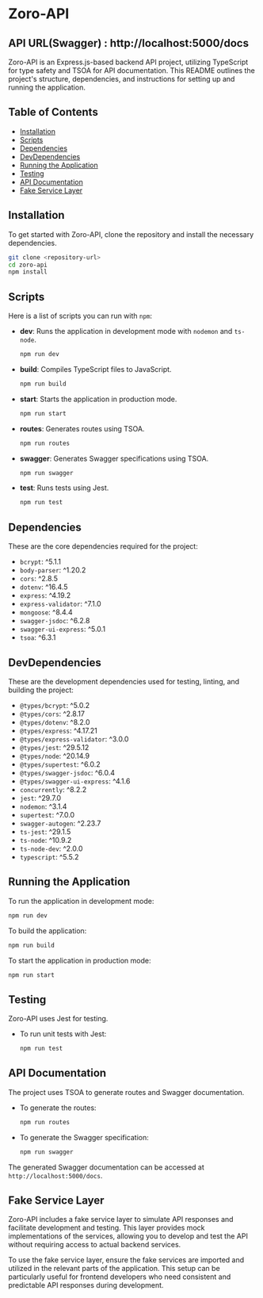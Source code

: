 # Zoro-API
## API URL(Swagger) : http://localhost:5000/docs

Zoro-API is an Express.js-based backend API project, utilizing TypeScript for type safety and TSOA for API documentation. This README outlines the project's structure, dependencies, and instructions for setting up and running the application.

## Table of Contents
- [Installation](#installation)
- [Scripts](#scripts)
- [Dependencies](#dependencies)
- [DevDependencies](#devdependencies)
- [Running the Application](#running-the-application)
- [Testing](#testing)
- [API Documentation](#api-documentation)
- [Fake Service Layer](#fake-service-layer)

## Installation

To get started with Zoro-API, clone the repository and install the necessary dependencies.

```bash
git clone <repository-url>
cd zoro-api
npm install
```

## Scripts

Here is a list of scripts you can run with `npm`:

- **dev**: Runs the application in development mode with `nodemon` and `ts-node`.
  ```bash
  npm run dev
  ```
- **build**: Compiles TypeScript files to JavaScript.
  ```bash
  npm run build
  ```
- **start**: Starts the application in production mode.
  ```bash
  npm run start
  ```
- **routes**: Generates routes using TSOA.
  ```bash
  npm run routes
  ```
- **swagger**: Generates Swagger specifications using TSOA.
  ```bash
  npm run swagger
  ```
- **test**: Runs tests using Jest.
  ```bash
  npm run test
  ```

## Dependencies

These are the core dependencies required for the project:

- `bcrypt`: ^5.1.1
- `body-parser`: ^1.20.2
- `cors`: ^2.8.5
- `dotenv`: ^16.4.5
- `express`: ^4.19.2
- `express-validator`: ^7.1.0
- `mongoose`: ^8.4.4
- `swagger-jsdoc`: ^6.2.8
- `swagger-ui-express`: ^5.0.1
- `tsoa`: ^6.3.1

## DevDependencies

These are the development dependencies used for testing, linting, and building the project:

- `@types/bcrypt`: ^5.0.2
- `@types/cors`: ^2.8.17
- `@types/dotenv`: ^8.2.0
- `@types/express`: ^4.17.21
- `@types/express-validator`: ^3.0.0
- `@types/jest`: ^29.5.12
- `@types/node`: ^20.14.9
- `@types/supertest`: ^6.0.2
- `@types/swagger-jsdoc`: ^6.0.4
- `@types/swagger-ui-express`: ^4.1.6
- `concurrently`: ^8.2.2
- `jest`: ^29.7.0
- `nodemon`: ^3.1.4
- `supertest`: ^7.0.0
- `swagger-autogen`: ^2.23.7
- `ts-jest`: ^29.1.5
- `ts-node`: ^10.9.2
- `ts-node-dev`: ^2.0.0
- `typescript`: ^5.5.2

## Running the Application

To run the application in development mode:

```bash
npm run dev
```

To build the application:

```bash
npm run build
```

To start the application in production mode:

```bash
npm run start
```

## Testing

Zoro-API uses Jest for testing.

- To run unit tests with Jest:
  ```bash
  npm run test
  ```

## API Documentation

The project uses TSOA to generate routes and Swagger documentation.

- To generate the routes:
  ```bash
  npm run routes
  ```

- To generate the Swagger specification:
  ```bash
  npm run swagger
  ```

The generated Swagger documentation can be accessed at `http://localhost:5000/docs`.

## Fake Service Layer

Zoro-API includes a fake service layer to simulate API responses and facilitate development and testing. This layer provides mock implementations of the services, allowing you to develop and test the API without requiring access to actual backend services.

To use the fake service layer, ensure the fake services are imported and utilized in the relevant parts of the application. This setup can be particularly useful for frontend developers who need consistent and predictable API responses during development.
